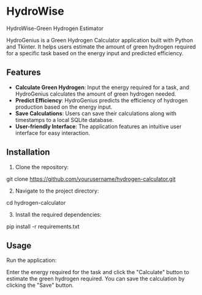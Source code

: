 
# HydroWise
HydroWise-Green Hydrogen Estimator

HydroGenius is a Green Hydrogen Calculator application built with Python and Tkinter. It helps users estimate the amount of green hydrogen required for a specific task based on the energy input and predicted efficiency.

## Features

- **Calculate Green Hydrogen**: Input the energy required for a task, and HydroGenius calculates the amount of green hydrogen needed.
- **Predict Efficiency**: HydroGenius predicts the efficiency of hydrogen production based on the energy input.
- **Save Calculations**: Users can save their calculations along with timestamps to a local SQLite database.
- **User-friendly Interface**: The application features an intuitive user interface for easy interaction.

## Installation

1. Clone the repository:

git clone https://github.com/yourusername/hydrogen-calculator.git

2. Navigate to the project directory:

cd hydrogen-calculator

3. Install the required dependencies:

pip install -r requirements.txt

## Usage

Run the application:

Enter the energy required for the task and click the "Calculate" button to estimate the green hydrogen required. You can save the calculation by clicking the "Save" button.

